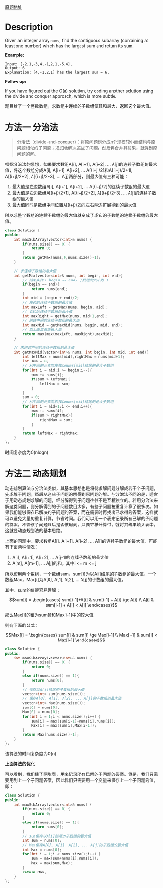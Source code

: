 
[原题地址](https://leetcode.com/problems/maximum-subarray/description/)

# Description

Given an integer array `nums`, find the contiguous subarray (containing at least one number) which has the largest sum and return its sum.

**Example:**

```
Input: [-2,1,-3,4,-1,2,1,-5,4],
Output: 6
Explanation: [4,-1,2,1] has the largest sum = 6.
```

**Follow up:**

If you have figured out the O(*n*) solution, try coding another solution using the divide and conquer approach, which is more subtle.

题目给了一个整数数组，求数组中连续的子数组使其和最大，返回这个最大值。

# 方法一 分治法

>  分治法（divide-and-conquer）：将原问题划分成n个规模较小而结构与原问题相似的子问题；递归地解决这些子问题，然后再合并其结果，就得到原问题的解。

根据分治法的思想，如果要求数组A[i], A[i+1], A[i+2], ... A[j]的连续子数组的最大值，将这个数组分成A[i], A[i+1], A[i+2], ... A[(i+j)/2]和A[(i+j)/2+1], A[(i+j)/2+2], A[(i+j)/2+3], ... A[j]两部分，则最大值有三种可能：

1. 最大值是左边数组A[i], A[i+1], A[i+2], ... A[(i+j)/2]的连续子数组的最大值
2. 最大值是右边数组A[(i+j)/2+1], A[(i+j)/2+2], A[(i+j)/2+3], ... A[j]的连续子数组的最大值
3. 最大值同时是数组中间位置A[(i+j)/2]向左右两边扩展得到的最大值

所以求整个数组的连续子数组的最大值就变成了求它的子数组的连续子数组的最大值。

```c++
class Solution {
public:
    int maxSubArray(vector<int>& nums) {
        if(nums.size() == 0) {
        	return 0;
		}
        return getMax(nums,0,nums.size()-1);
    }
    
    // 求连续子数组的最大值 
    int getMax(vector<int>& nums, int begin, int end){
    	// 结束条件： begin == end，子数组的大小为 1 
    	if(begin == end){
    		return nums[end];
		}
		int mid = (begin + end)/2;
		// 左边的连续子数组的最大值 
		int maxLeft = getMax(nums, begin, mid);
		// 右边的连续子数组的最大值 
		int maxRight = getMax(nums, mid+1,end);
		// 跨越中间的连续子数组的最大值  
		int maxMid = getMaxMid(nums, begin, mid, end);
		// 取上面三者的最大值 
		return max(max(maxLeft, maxRight),maxMid);
	}
	
	// 求跨越中间的连续子数组的最大值  
	int getMaxMid(vector<int>& nums, int begin, int mid, int end){
		int leftMax = nums[mid],rightMax = nums[mid+1];
		int sum = 0;
		// 从中间的元素向左找以nums[mid]结尾的最大子数组 
		for(int i = mid;i >= begin;i--){
			sum += nums[i];
			if(sum > leftMax){
				leftMax = sum;
			}
		}
		sum = 0;
		// 从中间的元素向右找以nums[mid]结尾的最大子数组 
		for(int i = mid+1;i <= end;i++){
			sum	+= nums[i];
			if(sum > rightMax){
				rightMax = sum;
			}
		}
		return leftMax + rightMax;
	}
};
```

时间复杂度为O(nlogn)

# 方法二 动态规划

动态规划算法与分治法类似，其基本思想也是将待求解问题分解成若干个子问题，先求解子问题，然后从这些子问题的解得到原问题的解。与分治法不同的是，适合于用动态规划求解的问题，经分解得到子问题往往不是互相独立的。若用分治法来解这类问题，则分解得到的子问题数目太多，有些子问题被重复计算了很多次。如果我们能够保存已解决的子问题的答案，而在需要时再找出已求得的答案，这样就可以避免大量的重复计算，节省时间。我们可以用一个表来记录所有已解的子问题的答案。不管该子问题以后是否被用到，只要它被计算过，就将其结果填入表中。这就是动态规划法的基本思路。

上面的问题中，要求数组A[i], A[i+1], A[i+2], ... A[j]的连续子数组的最大值，可能有下面两种情况：

1. A[i], A[i+1], A[i+2], ... A[j-1]的连续子数组的最大值
2. A[m], A[m+1], ... A[j]的和，其中i <= m <= j

所以使用两个数组，一个数组sum，sum[i]为以A[i]结尾的子数组的最大值，一个数组Max，Max[i]为A[0], A[1], A[2], ... A[j]的子数组的最大值。

其中，sum的值很容易理解：

$$sum[i] = \begin{cases} sum[i-1]+A[i] & sum[i-1] + A[i] \ge A[i] \\ A[i] & sum[i-1] + A[i] < A[i] \end{cases}$$

那么Max[i]的值为sum[i]和Max[i-1]中的较大值

则有下面的公式：

$$Max[i] = \begin{cases} sum[i] & sum[i] \ge Max[i-1] \\ Max[i-1] &  sum[i] < Max[i-1] \end{cases}$$

```c++
class Solution {
public:
    int maxSubArray(vector<int>& nums) {
        if(nums.size() == 0) {
        	return 0;
		}
		else if(nums.size() == 1){
			return nums[0];
		}
		// 保存以A[i]结尾的子数组的最大值 
		vector<int> sum(nums.size());
		// 保存A[0], A[1], A[2], ... A[j]的子数组的最大值 
		vector<int> Max(nums.size());
        sum[0] = nums[0];
        Max[0] = nums[0];
		for(int i = 1;i < nums.size();i++) {
			sum[i] = max(sum[i-1]+nums[i],nums[i]);
			Max[i] = max(sum[i],Max[i-1]);
		}
		return Max[nums.size()-1];
    }
};
```

该算法的时间复杂度为O(n)

**上面算法的优化**

可以看到，我们建了两张表，用来记录所有已解的子问题的答案。但是，我们只需要用到上一个子问题答案，因此我们只需要用一个变量来保存上一个子问题的值，即：

```c++
class Solution {
public:
    int maxSubArray(vector<int>& nums) {
        if(nums.size() == 0) {
        	return 0;
		}
		else if(nums.size() == 1){
			return nums[0];
		}
        // sun保存以A[i]结尾的子数组的最大值 
        int sum = nums[0];
        // Max保存A[0], A[1], A[2], ... A[j]的子数组的最大值 
        int Max = nums[0];
		for(int i = 1;i < nums.size();i++) {
			sum = max(sum+nums[i],nums[i]);
			Max = max(sum,Max);
		}
		return Max;
    }
};
```



